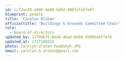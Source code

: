 ```yaml
---
id: cc72ac48-e946-4e08-bd5d-4067afa5fe87
blueprint: people
title: 'Carolyn Olshan'
officialtitle: 'Buildings & Grounds Committee Chair'
role:
  - board-of-directors
updated_by: 1179db75-8eeb-4bad-8e60-d5005aef7ef8
updated_at: 1727108323
photo: carolyn-olshan-headshot.JPG
email: carolyn.b.olshan@gmail.com
---
```

